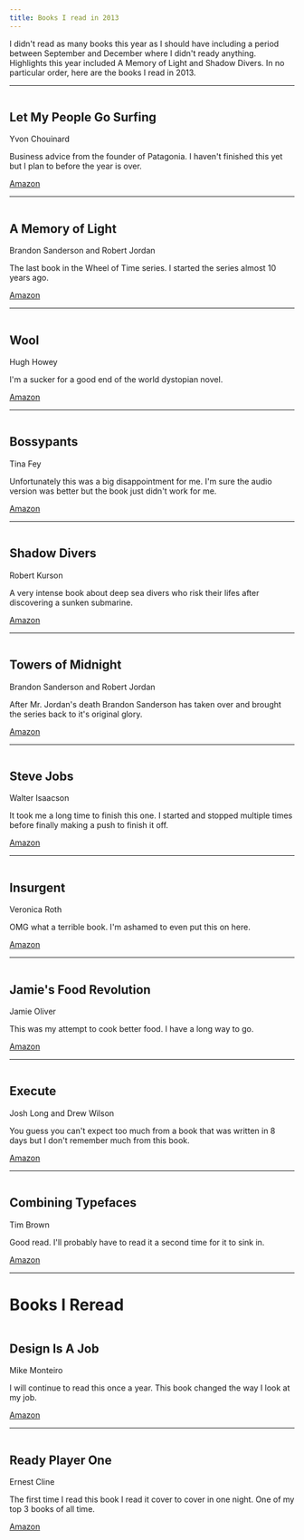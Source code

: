 ```yaml
---
title: Books I read in 2013
---
```

<p>
	I didn't read as many books this year as I should have including a period between September and December where I didn't ready anything. Highlights this year included A Memory of Light and Shadow Divers. In no particular order, here are the books I read in 2013.</p><hr><p>
	<img src="http://brandonewoldt.com/assets/img/blog/letmypeople.jpg" alt="" class="left"></p><h2>Let My People Go Surfing</h2><p>
	Yvon Chouinard</p><p>
	Business advice from the founder of Patagonia. I haven't finished this yet but I plan to before the year is over.</p><p>
	<a class="btn btn-default" href="http://www.amazon.com/Let-People-Surfing-Education-Businessman-ebook/dp/B000SEGEVC/ref=sr_1_1?s=books&ie=UTF8&qid=1387903053&sr=1-1&keywords=let+my+people+go+surfing">Amazon</a></p><hr><p>
	<img src="http://brandonewoldt.com/assets/img/blog/amemoryoflight.jpg" alt="" class="left"></p><h2>A Memory of Light</h2><p>
	Brandon Sanderson and Robert Jordan</p><p>
	The last book in the Wheel of Time series. I started the series almost 10 years ago.</p><p>
	<a class="btn btn-default" href="http://www.amazon.com/Memory-Light-Wheel-Time-Book/dp/0765325950/ref=tmm_hrd_title_0?ie=UTF8&qid=1387555226&sr=1-2">Amazon</a></p><hr><p>
	<img src="http://brandonewoldt.com/assets/img/blog/wool.jpg" alt="" class="left"></p><h2>Wool</h2><p>
	Hugh Howey</p><p>
	I'm a sucker for a good end of the world dystopian novel.</p><p>
	<a class="btn btn-default" href="http://www.amazon.com/Wool-Hugh-Howey/dp/1476733953/ref=tmm_pap_title_0?ie=UTF8&qid=1387555206&sr=1-2">Amazon</a></p><hr><p>
	<img src="http://brandonewoldt.com/assets/img/blog/bossypants.jpg" alt="" class="left"></p><h2>Bossypants</h2><p>
	Tina Fey</p><p>
	Unfortunately this was a big disappointment for me. I'm sure the audio version was better but the book just didn't work for me.</p><p>
	<a class="btn btn-default" href="http://www.amazon.com/Bossypants-Tina-Fey/dp/0316056871/ref=tmm_pap_swatch_0?_encoding=UTF8&sr=1-1&qid=1387555244">Amazon</a></p><hr><p>
	<img src="http://brandonewoldt.com/assets/img/blog/shadow.jpg" alt="" class="left"></p><h2>Shadow Divers</h2><p>
	Robert Kurson</p><p>
	A very intense book about deep sea divers who risk their lifes after discovering a sunken submarine.</p><p>
	<a class="btn btn-default" href="http://www.amazon.com/Shadow-Divers-Adventure-Americans-Everything-ebook/dp/B000FC1RSC/ref=sr_1_1?s=books&ie=UTF8&qid=1387555265&sr=1-1&keywords=shadow+divers">Amazon</a></p><hr><p>
	<img src="http://brandonewoldt.com/assets/img/blog/towersofmidnight.jpg" alt="" class="left"></p><h2>Towers of Midnight</h2><p>
	Brandon Sanderson and Robert Jordan</p><p>
	After Mr. Jordan's death Brandon Sanderson has taken over and brought the series back to it's original glory.</p><p>
	<a class="btn btn-default" href="http://www.amazon.com/Towers-Midnight-Wheel-Time-Thirteen/dp/0765325942/ref=tmm_hrd_swatch_0?_encoding=UTF8&sr=1-1&qid=1387555306">Amazon</a></p><hr><p>
	<img src="http://brandonewoldt.com/assets/img/blog/stevejobs.jpg" alt="" class="left"></p><h2>Steve Jobs</h2><p>
	Walter Isaacson</p><p>
	It took me a long time to finish this one. I started and stopped multiple times before finally making a push to finish it off.</p><p>
	<a class="btn btn-default" href="http://www.amazon.com/Steve-Jobs-Walter-Isaacson/dp/1451648537/ref=tmm_hrd_title_0?ie=UTF8&qid=1387554219&sr=1-1">Amazon</a></p><hr><p>
	<img src="http://brandonewoldt.com/assets/img/blog/insurgent.jpg" alt="" class="left"></p><h2>Insurgent</h2><p>
	Veronica Roth</p><p>
	OMG what a terrible book. I'm ashamed to even put this on here.</p><p>
	<a class="btn btn-default" href="http://www.amazon.com/Insurgent-Divergent-Veronica-Roth-ebook/dp/B00655U3WE/ref=sr_1_1?s=books&ie=UTF8&qid=1387555190&sr=1-1&keywords=insurgent">Amazon</a></p><hr><p>
	<img src="http://brandonewoldt.com/assets/img/blog/foodrevolution.jpg" alt="" class="left"></p><h2>Jamie's Food Revolution</h2><p>
	Jamie Oliver</p><p>
	This was my attempt to cook better food. I have a long way to go.</p><p>
	<a class="btn btn-default" href="http://www.amazon.com/Jamies-Food-Revolution-Rediscover-Affordable/dp/1401310478/ref=sr_1_1?s=books&ie=UTF8&qid=1387555292&sr=1-1&keywords=jamies+food+revolution">Amazon</a></p><hr><p>
	<img src="http://brandonewoldt.com/assets/img/blog/execute.jpg" alt="" class="left"></p><h2>Execute</h2><p>
	Josh Long and Drew Wilson</p><p>
	You guess you can't expect too much from a book that was written in 8 days but I don't remember much from this book.</p><p>
	<a class="btn btn-default" href="http://executebook.com/">Amazon</a></p><hr><p>
	<img src="http://brandonewoldt.com/assets/img/blog/combiningtypefaces.jpg" alt="" class="left"></p><h2>Combining Typefaces</h2><p>
	Tim Brown</p><p>
	Good read. I'll probably have to read it a second time for it to sink in.</p><p>
	<a class="btn btn-default" href="http://www.fivesimplesteps.com/products/combining-typefaces">Amazon</a></p><hr><h1>Books I Reread</h1><p>
	<img src="http://brandonewoldt.com/assets/img/blog/designisajob.jpg" alt="" class="left"></p><h2>Design Is A Job</h2><p>
	Mike Monteiro</p><p>
	I will continue to read this once a year. This book changed the way I look at my job.</p><p>
	<a class="btn btn-default" href="http://www.abookapart.com/products/design-is-a-job">Amazon</a></p><hr><p>
	<img src="http://brandonewoldt.com/assets/img/blog/readyplayerone.jpg" alt="" class="left"></p><h2>Ready Player One</h2><p>
	Ernest Cline</p><p>
	The first time I read this book I read it cover to cover in one night. One of my top 3 books of all time.</p><p>
	<a class="btn btn-default" href="http://www.amazon.com/Ready-Player-One-Ernest-Cline/dp/0307887448/ref=tmm_pap_swatch_0?_encoding=UTF8&sr=1-1&qid=1387576413">Amazon</a></p>